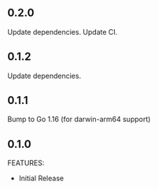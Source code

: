 ## 0.2.0

Update dependencies.
Update CI.

## 0.1.2

Update dependencies.

## 0.1.1

Bump to Go 1.16 (for darwin-arm64 support)

## 0.1.0

FEATURES:

- Initial Release
